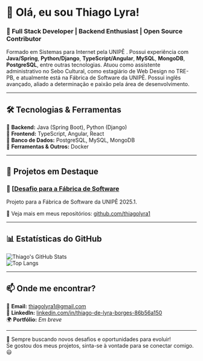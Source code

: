 # 👋 Olá, eu sou Thiago Lyra!

### 🚀 Full Stack Developer | Backend Enthusiast | Open Source Contributor

Formado em Sistemas para Internet pela UNIPÊ . Possui experiência com **Java/Spring**, **Python/Django**, **TypeScript/Angular**, **MySQL**, **MongoDB**, **PostgreSQL**, entre outras tecnologias. Atuou como assistente administrativo no Sebo Cultural, como estagiário de Web Design no TRE-PB, e atualmente está na Fábrica de Software da UNIPÊ. Possui inglês avançado, aliado a determinação e paixão pela área de desenvolvimento.

---

## 🛠️ Tecnologias & Ferramentas
🔹 **Backend:** Java (Spring Boot), Python (Django)  
🔹 **Frontend:** TypeScript, Angular, React  
🔹 **Banco de Dados:** PostgreSQL, MySQL, MongoDB  
🔹 **Ferramentas & Outros:** Docker 

---

## 📌 Projetos em Destaque

### 🔹 [[Desafio para a Fábrica de Software](https://github.com/thiagolyra1/projeto1](https://github.com/thiagolyra1/wsBackend-Fabrica25.1))
Projeto para a Fábrica de Software da UNIPÊ 2025.1.

🔗 Veja mais em meus repositórios: [github.com/thiagolyra1](https://github.com/thiagolyra1?tab=repositories)

---

## 📊 Estatísticas do GitHub
![Thiago's GitHub Stats](https://github-readme-stats.vercel.app/api?username=thiagolyra1&show_icons=true&theme=radical)  
![Top Langs](https://github-readme-stats.vercel.app/api/top-langs/?username=thiagolyra1&layout=compact&theme=radical)

---

## 📫 Onde me encontrar?
📧 **Email:** [thiagolyra1@gmail.com](mailto:thiagolyra1@gmail.com)  
💼 **LinkedIn:** [linkedin.com/in/thiago-de-lyra-borges-86b56a150](https://www.linkedin.com/in/thiago-de-lyra-borges-86b56a150/)  
🌍 **Portfólio:** *Em breve*

---

🚀 Sempre buscando novos desafios e oportunidades para evoluir!  
Se gostou dos meus projetos, sinta-se à vontade para se conectar comigo. 😃

